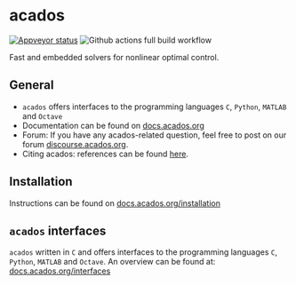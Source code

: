 # acados
<!-- [![Travis Status](https://secure.travis-ci.org/acados/acados.png?branch=master)](http://travis-ci.org/acados/acados) -->
[![Appveyor status](https://ci.appveyor.com/api/projects/status/q0b2nohk476u5clg?svg=true)](https://ci.appveyor.com/project/roversch/acados)
![Github actions full build workflow](https://github.com/acados/acados/actions/workflows/full_build.yml/badge.svg)
<!-- [![codecov](https://codecov.io/gh/acados/acados/branch/master/graph/badge.svg)](https://codecov.io/gh/acados/acados) -->

Fast and embedded solvers for nonlinear optimal control.

## General
- `acados` offers interfaces to the programming languages `C`, `Python`, `MATLAB` and `Octave`
- Documentation can be found on [docs.acados.org](https://docs.acados.org/)
- Forum: If you have any acados-related question, feel free to post on our forum [discourse.acados.org](https://discourse.acados.org/).
- Citing acados: references can be found [here](https://docs.acados.org/citing).

## Installation
Instructions can be found on
[docs.acados.org/installation](https://docs.acados.org/installation)

## `acados` interfaces
`acados` written in `C` and offers interfaces to the programming languages `C`, `Python`, `MATLAB` and `Octave`.
An overview can be found at:
[docs.acados.org/interfaces](https://docs.acados.org/interfaces)
